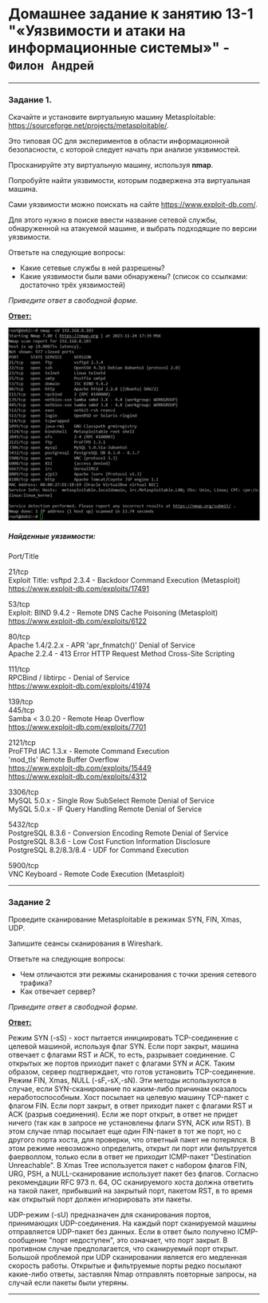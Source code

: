 # Домашнее задание к занятию 13-1 "«Уязвимости и атаки на информационные системы»" - `Филон Андрей`  

---

### Задание 1. 

Скачайте и установите виртуальную машину Metasploitable: https://sourceforge.net/projects/metasploitable/.

Это типовая ОС для экспериментов в области информационной безопасности, с которой следует начать при анализе уязвимостей.

Просканируйте эту виртуальную машину, используя **nmap**.

Попробуйте найти уязвимости, которым подвержена эта виртуальная машина.

Сами уязвимости можно поискать на сайте https://www.exploit-db.com/.

Для этого нужно в поиске ввести название сетевой службы, обнаруженной на атакуемой машине, и выбрать подходящие по версии уязвимости.

Ответьте на следующие вопросы:

- Какие сетевые службы в ней разрешены?
- Какие уязвимости были вами обнаружены? (список со ссылками: достаточно трёх уязвимостей)
  
*Приведите ответ в свободной форме.*  

<ins>**Ответ:**</ins>

![1](https://github.com/AndreyFilon/13-01/blob/main/ports-services.jpg)  

##### Найденные уязвимости:  
Port/Title  

21/tcp  
Exploit Title: vsftpd 2.3.4 - Backdoor Command Execution (Metasploit)  
https://www.exploit-db.com/exploits/17491  

53/tcp  
Exploit: BIND 9.4.2 - Remote DNS Cache Poisoning (Metasploit)  
https://www.exploit-db.com/exploits/6122  

80/tcp  
Apache 1.4/2.2.x - APR 'apr_fnmatch()' Denial of Service  
Apache 2.2.4 - 413 Error HTTP Request Method Cross-Site Scripting  

111/tcp  
RPCBind / libtirpc - Denial of Service  
https://www.exploit-db.com/exploits/41974  

139/tcp  
445/tcp  
Samba < 3.0.20 - Remote Heap Overflow  
https://www.exploit-db.com/exploits/7701  

2121/tcp    
ProFTPd IAC 1.3.x - Remote Command Execution  
'mod_tls' Remote Buffer Overflow  
https://www.exploit-db.com/exploits/15449  
https://www.exploit-db.com/exploits/4312    

3306/tcp   
MySQL 5.0.x - Single Row SubSelect Remote Denial of Service  
MySQL 5.0.x - IF Query Handling Remote Denial of Service  

5432/tcp  
PostgreSQL 8.3.6 - Conversion Encoding Remote Denial of Service   
PostgreSQL 8.3.6 - Low Cost Function Information Disclosure   
PostgreSQL 8.2/8.3/8.4 - UDF for Command Execution   

5900/tcp  
VNC Keyboard - Remote Code Execution (Metasploit)  

---

### Задание 2

Проведите сканирование Metasploitable в режимах SYN, FIN, Xmas, UDP.

Запишите сеансы сканирования в Wireshark.

Ответьте на следующие вопросы:

- Чем отличаются эти режимы сканирования с точки зрения сетевого трафика?
- Как отвечает сервер?

*Приведите ответ в свободной форме.*

<ins>**Ответ:**</ins>  

   Режим SYN (-sS) - хост пытается инициировать TCP-соединение с целевой машиной, используя флаг SYN. Если порт закрыт, машина отвечает с флагами RST и ACK, то есть, разрывает соединение. С открытых же портов приходит пакет с флагами SYN и ACK. Таким образом, сервер подтверждает, что готов установить TCP-соединение.  
   Режим FIN, Xmas, NULL (-sF,-sX,-sN). Эти методы используются в случае, если SYN-сканирование по каким-либо причинам оказалось неработоспособным. Хост посылает на целевую машину TCP-пакет с флагом FIN. Если порт закрыт, в ответ приходит пакет с флагами RST и ACK (разрыв соединения). Если же порт открыт, в ответ не придет ничего (так как в запросе не установлены флаги SYN, ACK или RST). В этом случае nmap посылает еще один FIN-пакет в тот же порт, но с другого порта хоста, для проверки, что ответный пакет не потерялся. В этом режиме невозможно определить, открыт ли порт или фильтруется фаерволлом, только если в ответ не приходит ICMP-пакет "Destination Unreachable". В Xmas Tree используется пакет с набором флагов FIN, URG, PSH, а NULL-сканирование использует пакет без флагов. Согласно рекомендации RFC 973 п. 64, ОС сканируемого хоста должна ответить на такой пакет, прибывший на закрытый порт, пакетом RST, в то время как открытый порт должен игнорировать эти пакеты.

   
      
   UDP-режим (-sU) предназначен для сканирования портов, принимающих UDP-соединения. На каждый порт сканируемой машины отправляется UDP-пакет без данных. Если в ответ было получено ICMP-сообщение "порт недоступен", это означает, что порт закрыт. В противном случае предполагается, что сканируемый порт открыт. Большой проблемой при UDP сканировании является его медленная скорость работы. Открытые и фильтруемые порты редко посылают какие-либо ответы, заставляя Nmap отправлять повторные запросы, на случай если пакеты были утеряны.  

---
